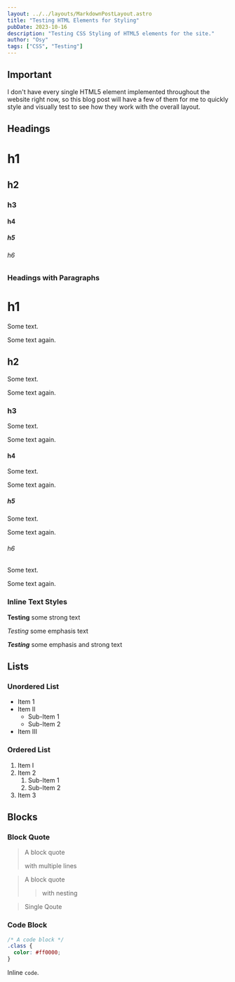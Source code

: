 ```yaml
---
layout: ../../layouts/MarkdownPostLayout.astro
title: "Testing HTML Elements for Styling"
pubDate: 2023-10-16
description: "Testing CSS Styling of HTML5 elements for the site."
author: "Osy"
tags: ["CSS", "Testing"]
---
```


## Important

I don't have every single HTML5 element implemented throughout the website right now, so this blog post will have a few of them for me to quickly style and visually test to see how they work with the overall layout.

## Headings

# h1

## h2

### h3

#### h4

##### h5

###### h6

### Headings with Paragraphs

# h1

Some text.

Some text again.

## h2

Some text.

Some text again.

### h3

Some text.

Some text again.

#### h4

Some text.

Some text again.

##### h5

Some text.

Some text again.

###### h6

Some text.

Some text again.

### Inline Text Styles

**Testing** some strong text

_Testing_ some emphasis text

**_Testing_** some emphasis and strong text

## Lists

### Unordered List

- Item 1
- Item II
  - Sub-Item 1
  - Sub-Item 2
- Item III

### Ordered List

1. Item I
2. Item 2
   1. Sub-Item 1
   2. Sub-Item 2
3. Item 3

## Blocks

### Block Quote

> A block quote
>
> with multiple lines

> A block quote
>
> > with nesting

> Single Qoute

### Code Block

```css
/* A code block */
.class {
  color: #ff0000;
}
```

Inline `code`.
